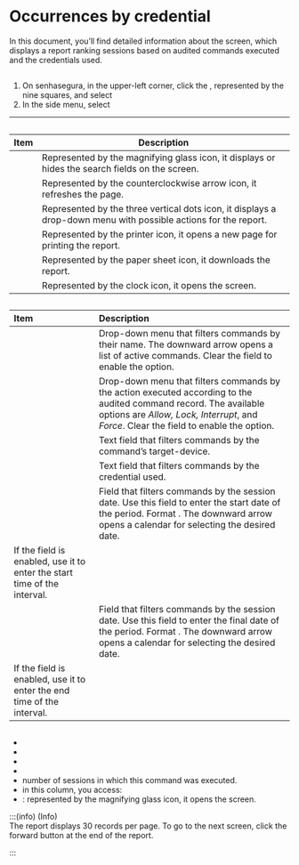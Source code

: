 # Occurrences by credential 

In this document, you’ll find detailed information about the  screen, which displays a report ranking sessions based on audited commands executed and the credentials used.

## 

1. On senhasegura, in the upper-left corner, click the , represented by the nine squares, and select   
2. In the side menu, select 

***

## 

| Item | Description |
| ----- | ----- |
|  | Represented by the magnifying glass icon, it displays or hides the search fields on the screen. |
|  | Represented by the counterclockwise arrow icon, it refreshes the page. |
|  | Represented by the three vertical dots icon, it displays a drop-down menu with possible actions for the report. |
|  | Represented by the printer icon, it opens a new page for printing the report. |
|  | Represented by the paper sheet icon, it downloads the report. |
|  | Represented by the clock icon, it opens the  screen. |

## 

| Item | Description |
| :---- | :---- |
|  | Drop-down menu that filters commands by their name. The downward arrow opens a list of active commands. Clear the field to enable the  option.   |
|  | Drop-down menu that filters commands by the action executed according to the audited command record. The available options are *Allow, Lock, Interrupt*, and *Force*. Clear the field to enable the  option. |
|  | Text field that filters commands by the command’s target-device. |
|  | Text field that filters commands by the credential used. |
|  | Field that filters commands by the session date. Use this field to enter the start date of the period. Format . The downward arrow opens a calendar for selecting the desired date. 
 If the  field is enabled, use it to enter the start time of the interval. |
|  | Field that filters commands by the session date. Use this field to enter the final date of the period. Format . The downward arrow opens a calendar for selecting the desired date.  
 If the  field is enabled, use it to enter the end time of the interval.  |

## 

*   
*   
*   
*   
*  number of sessions in which this command was executed.  
*  in this column, you access:  
  * : represented by the magnifying glass icon, it opens the  screen.  
    

:::(info) (Info)  
The report displays 30 records per page. To go to the next screen, click the forward button at the end of the report.

:::